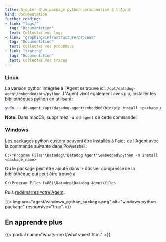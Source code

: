 ```yaml
---
title: Ajouter d'un package python personnalisé à l'Agent
kind: documentation
further_reading:
- link: "logs/"
  tag: "Documentation"
  text: Collectez vos logs
- link: "graphing/infrastructure/process"
  tag: "Documentation"
  text: Collectez vos processus
- link: "tracing"
  tag: "Documentation"
  text: Collectez vos traces
---
```


### Linux

La version python intégrée à l'Agent se trouve ici: `/opt/datadog-agent/embedded/bin/python`.
L'Agent vient également avec pip, installer les bibliothèques python en utilisant:

```bash
sudo -u dd-agent /opt/datadog-agent/embedded/bin/pip install <package_name>
```

**Note:** Dans macOS, supprimez `-u dd-agent` de cette commande.

### Windows

Les packages python custom peuvent être installés à l'aide de l'Agent avec la commande suivante dans Powershell:

```
C:\"Program Files"\Datadog\"Datadog Agent"\embedded\python -m install <package_name>
```

Ou le package peut être ajouté dans le dossier compressé de la bibliothèque qui peut être trouvé à
```
C:\Program Files (x86)\Datadog\Datadog Agent\files
```
Puis [redémarrez votre Agent][1].

{{< img src="agent/windows_python_package.png" alt="windows python package" responsive="true" >}}

## En apprendre plus

{{< partial name="whats-next/whats-next.html" >}}

[1]: /agent/basic_agent_usage/windows
